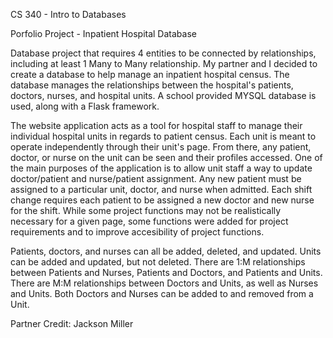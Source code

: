 CS 340 - Intro to Databases

Porfolio Project - Inpatient Hospital Database


Database project that requires 4 entities to be connected by relationships, including at least 1 Many to Many relationship. My partner and I decided to create a database to help manage an inpatient hospital census. The database manages the relationships between the hospital's patients, doctors, nurses, and hospital units. A school provided MYSQL database is used, along with a Flask framework.

The website application acts as a tool for hospital staff to manage their individual hospital units in regards to patient census. Each unit is meant to operate independently through their unit's page. From there, any patient, doctor, or nurse on the unit can be seen and their profiles accessed. One of the main purposes of the application is to allow unit staff a way to update doctor/patient and nurse/patient assignment. Any new patient must be assigned to a particular unit, doctor, and nurse when admitted. Each shift change requires each patient to be assigned a new doctor and new nurse for the shift. While some project functions may not be realistically necessary for a given page, some functions were added for project requirements and to improve accesibility of project functions.

Patients, doctors, and nurses can all be added, deleted, and updated. Units can be added and updated, but not deleted. There are 1:M relationships between Patients and Nurses, Patients and Doctors, and Patients and Units. There are M:M relationships between Doctors and Units, as well as Nurses and Units. Both Doctors and Nurses can be added to and removed from a Unit.


Partner Credit: Jackson Miller
